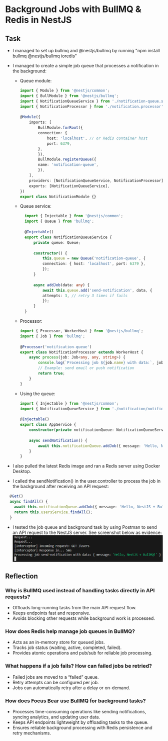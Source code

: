 # Background Jobs with BullMQ & Redis in NestJS

## Task

- I managed to set up bullmq and @nestjs/bullmq by running "npm install bullmq @nestjs/bullmq ioredis"
- I managed to create a simple job queue that processes a notification in the background:
  - Queue module:

    ```typescript
    import { Module } from '@nestjs/common';
    import { BullModule } from '@nestjs/bullmq';
    import { NotificationQueueService } from './notification-queue.service';
    import { NotificationProcessor } from './notification.processor';

    @Module({
        imports: [
            BullModule.forRoot({
            connection: {
                host: 'localhost', // or Redis container host
                port: 6379,
            },
            }),
            BullModule.registerQueue({
            name: 'notification-queue',
            }),
        ],
        providers: [NotificationQueueService, NotificationProcessor],
        exports: [NotificationQueueService],
    })
    export class NotificationModule {}
    ```

  - Queue service:

    ```typescript
      import { Injectable } from '@nestjs/common';
      import { Queue } from 'bullmq';

      @Injectable()
      export class NotificationQueueService {
          private queue: Queue;

          constructor() {
              this.queue = new Queue('notification-queue', {
              connection: { host: 'localhost', port: 6379 },
              });
          }

          async addJob(data: any) {
              await this.queue.add('send-notification', data, {
              attempts: 3, // retry 3 times if fails
              });
          }
      }
    ```

  - Processor:

    ```typescript
    import { Processor, WorkerHost } from '@nestjs/bullmq';
    import { Job } from 'bullmq';

    @Processor('notification-queue')
    export class NotificationProcessor extends WorkerHost {
        async process(job: Job<any, any, string>) {
            console.log(`Processing job ${job.name} with data:`, job.data);
            // Example: send email or push notification
            return true;
        }
    }
    ```

  - Using the queue:

    ```typescript
    import { Injectable } from '@nestjs/common';
    import { NotificationQueueService } from './notification/notification-queue.service';

    @Injectable()
    export class AppService {
        constructor(private notificationQueue: NotificationQueueService) {}

        async sendNotification() {
            await this.notificationQueue.addJob({ message: 'Hello, NestJS + BullMQ!' });
        }
    }
    ```

- I also pulled the latest Redis image and ran a Redis server using Docker Desktop.
- I called the sendNotification() in the user.controller to process the job in the background after receiving an API request:

```typescript
  @Get()
  async findAll() {
    await this.notificationQueue.addJob({ message: 'Hello, NestJS + BullMQ!' });
    return this.usersService.findAll();
  }
```

- I tested the job queue and background task by using Postman to send an API request to the NestJS server. See screenshot below as evidence:
![Screenshot of generated logs in terminal](images/bullmq_evidence.png)

## Reflection

### Why is BullMQ used instead of handling tasks directly in API requests?

- Offloads long-running tasks from the main API request flow.
- Keeps endpoints fast and responsive.
- Avoids blocking other requests while background work is processed.

### How does Redis help manage job queues in BullMQ?

- Acts as an in-memory store for queued jobs.
- Tracks job status (waiting, active, completed, failed).
- Provides atomic operations and pub/sub for reliable job processing.

### What happens if a job fails? How can failed jobs be retried?

- Failed jobs are moved to a “failed” queue.
- Retry attempts can be configured per job.
- Jobs can automatically retry after a delay or on-demand.

### How does Focus Bear use BullMQ for background tasks?

- Processes time-consuming operations like sending notifications, syncing analytics, and updating user data.
- Keeps API endpoints lightweight by offloading tasks to the queue.
- Ensures reliable background processing with Redis persistence and retry mechanisms.
